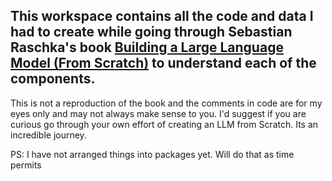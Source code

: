 ## This workspace contains all the code and data I had to create while going through Sebastian Raschka's book [Building a Large Language Model \(From Scratch\)](https://livebook.manning.com/book/build-a-large-language-model-from-scratch/title  "Building a Large Language Model") to understand each of the components. 

This is not a reproduction of the book and the comments in code are for my eyes only and may not always make sense to you. I'd suggest if you are curious go through your own effort of creating an LLM from Scratch. Its an incredible journey.

PS: I have not arranged things into packages yet. Will do that as time permits
